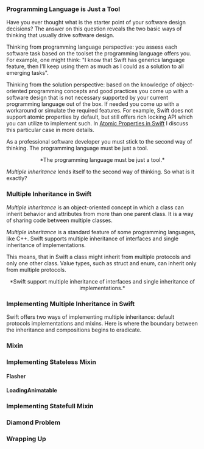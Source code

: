 ### Programming Language is Just a Tool

Have you ever thought what is the starter point of your software design decisions? The answer on this question reveals the two basic ways of thinking that usually drive software design.

Thinking from programming language perspective: you assess each software task based on the toolset the programming language offers you. For example, one might think: "I know that Swift has generics language feature, then I'll keep using them as much as I could as a solution to all emerging tasks".

Thinking from the solution perspective: based on the knowledge of object-oriented programming concepts and good practices you come up with a software design that is not necessary supported by your current programming language out of the box. If needed you come up with a workaround or simulate the required features. For example, Swift does not support atomic properties by default, but still offers rich locking API which you can utilize to implement such. In [Atomic Properties in Swift](http://www.vadimbulavin.com/atomic-properties/) I discuss this particular case in more details.

As a professional software developer you must stick to the second way of thinking. The programming language must be just a tool.

<p align="center">
*The programming language must be just a tool.*
</p>

*Multiple inheritance* lends itself to the second way of thinking. So what is it exactly?

### Multiple Inheritance in Swift

*Multiple inheritance* is an object-oriented concept in which a class can inherit behavior and attributes from more than one parent class. It is a way of sharing code between multiple classes.

*Multiple inheritance* is a standard feature of some programming languages, like C++. Swift supports multiple inheritance of interfaces and single inheritance of implementations.

This means, that in Swift a class might inherit from multiple protocols and only one other class. Value types, such as struct and enum, can inherit only from multiple protocols.

<p align="center">
*Swift support multiple inheritance of interfaces and single inheritance of implementations.*
</p>

### Implementing Multiple Inheritance in Swift

Swift offers two ways of implementing multiple inheritance: default protocols implementations and mixins. Here is where the boundary between the inheritance and compositions begins to eradicate.

### Mixin

### Implementing Stateless Mixin

#### Flasher

#### LoadingAnimatable

### Implementing Statefull Mixin

### Diamond Problem

### Wrapping Up

